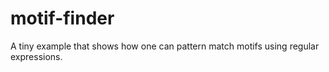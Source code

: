 # motif-finder
A tiny example that shows how one can pattern match motifs using regular expressions.
